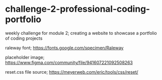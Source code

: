 # challenge-2-professional-coding-portfolio
weekly challenge for module 2; creating a website to showcase a portfolio of coding projects

raleway font;
https://fonts.google.com/specimen/Raleway

placeholder image;
https://www.figma.com/community/file/941607221092508263

reset.css file source;
https://meyerweb.com/eric/tools/css/reset/